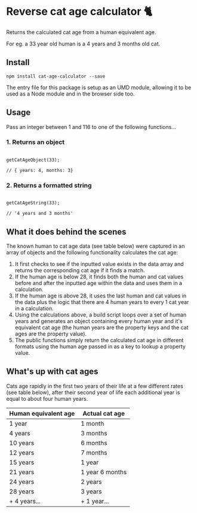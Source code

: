 # Reverse cat age calculator 🐈


Returns the calculated cat age from a human equivalent age.

For eg. a 33 year old human is a 4 years and 3 months old cat. 



## Install

```
npm install cat-age-calculator --save
```

The entry file for this package is setup as an UMD module, allowing it to be used as a Node module and in the browser side too.


## Usage


Pass an integer between 1 and 116 to one of the following functions...

### 1. Returns an object

```

getCatAgeObject(33);
 
// { years: 4, months: 3}

```   

### 2. Returns a formatted string

```

getCatAgeString(33);

// '4 years and 3 months'

```

## What it does behind the scenes

The known human to cat age data (see table below) were captured in an array of objects and the following functionality calculates the cat age:

1. It first checks to see if the inputted value exists in the data array and returns the corresponding cat age if it finds a match.
2. If the human age is below 28, it finds both the human and cat values before and after the inputted age within the data and uses them in a calculation.
3. If the human age is above 28, it uses the last human and cat values in the data plus the logic that there are 4 human years to every 1 cat year in a calculation.
4. Using the calculations above, a build script loops over a set of human years and generates an object containing every human year and it's equivalent cat age (the human years are the property keys and the cat ages are the property value).
5. The public functions simply return the calculated cat age in different formats using the human age passed in as a key to lookup a property value.

## What's up with cat ages

Cats age rapidly in the first two years of their life at a few different rates (see table below), after their second year of life each additional year is equal to about four human years. 

| Human equivalent age | Actual cat age  |
|----------------------|-----------------|
| 1 year               | 1 month         |
| 4 years              | 3 months        |
| 10 years             | 6 months        |
| 12 years             | 7 months        |
| 15 years             | 1 year          |
| 21 years             | 1 year 6 months |
| 24 years             | 2 years         |
| 28 years             | 3 years         |
| + 4 years...         | + 1 year...     |
